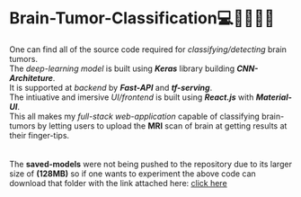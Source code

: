 # Brain-Tumor-Classification💻👨‍⚕️💊🧠
One can find all of the source code required for *classifying/detecting* brain tumors.
<br>The *deep-learning model* is built using ***Keras*** library building ***CNN-Architeture***.
<br>It is supported at *backend* by ***Fast-API*** and ***tf-serving***.
<br>The intiuative and imersive *UI/frontend* is built using ***React.js*** with ***Material-UI***.
<br>This all makes my *full-stack web-application* capable of classifying brain-tumors by letting users to upload the **MRI** scan of brain at getting results at their finger-tips.
<br>
<br>
<br>The **saved-models** were not being pushed to the repository due to its larger size of **(128MB)** so if one wants to experiment the above code can download that folder with the link attached here: <ins><a href="https://drive.google.com/drive/folders/1dGcgSi_bIb-CEQm34EJObjob7SqMCIvO?usp=share_link" target="_blank" rel="noreferrer">click here</a></ins>
